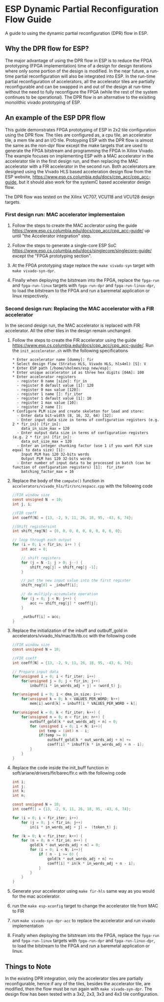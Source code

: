 # ESP Dynamic Partial Reconfiguration Flow Guide

A guide to using the dynamic partial reconfiguration (DPR) flow in
ESP.

## Why the DPR flow for ESP?

The major advantage of using the DPR flow in ESP is to reduce the FPGA
prototyping (FPGA implementation) time of a design for design
iterations where only some portion of the design is modified.  In the
near future, a run-time partial reconfiguration will also be
integrated into ESP. In the run-time partial reconfiguration of
accelerators, all the accelerator tiles are partially reconfigurable
and can be swapped in and out of the design at run-time without the
need to fully reconfigure the FPGA (while the rest of the system
continues to be operational).  The DPR flow is an alternative to the
exisiting monolithic vivado prototyping of ESP.
        
## An example of the ESP DPR flow

This guide demonstrates FPGA prototyping of ESP in 2x2 tile
configuration using the DPR flow. The tiles are configured as, a cpu
tile, an accelerator tile, a mem tile and an I/O tile.  Protoyping ESP
with the DPR flow is almost the same as the non-dpr flow except the
make targets that are used to generate the FPGA bitstream and
programming the FPGA in Xilinx Vivado.  The example focuses on
implementing ESP with a MAC accelerator in the accelerator tile in the
first design run, and then replacing the MAC accelerator with a FIR
accelerator in the second run. Both accelerators are designed using
the Vivado HLS based acceleration design flow from the ESP website,
https://www.esp.cs.columbia.edu/docs/cpp_acc/cpp_acc-guide, but it
should also work for the systemC based accelerator design flow.

The DPR flow was tested on the Xilinx VC707, VCU118 and VCU128 design
targets.

### First design run: MAC accelerator implementaion

1. Follow the steps to create the MAC acclerator using the guide
   https://www.esp.cs.columbia.edu/docs/cpp_acc/cpp_acc-guide/ up
   until "the Accelerator integration" step.

2. Follow the steps to generate a single-core ESP SoC
   https://www.esp.cs.columbia.edu/docs/singlecore/singlecore-guide/
   except the "FPGA prototyping section".

3. At the FPGA prototyping stage replace the `make vivado-syn` target
   with `make vivado-syn-dpr`.

4. Finally when deploying the bitstream into the FPGA, replace the
`fpga-run` and `fpga-run-linux` targets with `fpga-run-dpr` and
`fpga-run-linux-dpr`, to load the bitstream to the FPGA and run a
baremetal application or linux respectively.

### Second design run: Replacing the MAC accelerator with a FIR accelerator

In the second design run, the MAC accelerator is replaced with FIR
accelerator. All the other tiles in the design remain unchanged.

1. Follow the steps to create the FIR accelerator using the guide
   https://www.esp.cs.columbia.edu/docs/cpp_acc/cpp_acc-guide/. Run
   the `init_accelerator.sh` with the following specifications
   ```
   * Enter accelerator name [dummy]: fir
   * Select design flow (Stratus HLS, Vivado HLS, hls4ml) [S]: V
   * Enter ESP path [/home/sholmes/esp_new/esp]: 
   * Enter unique accelerator id as three hex digits [04A]: 100
   * Enter accelerator registers
     - register 0 name [size]: fir_in
     - register 0 default value [1]: 120
     - register 0 max value [120]: 
     - register 1 name []: fir_iter
     - register 1 default value [1]: 10
     - register 1 max value [10]: 
     - register 2 name []: 
   * Configure PLM size and create skeleton for load and store:
     - Enter data bit-width (8, 16, 32, 64) [32]: 
     - Enter input data size in terms of configuration registers (e.g. 2 * fir_in}) [fir_in]: 
       data_in_size_max = 120
     - Enter output data size in terms of configuration registers (e.g. 2 * fir_in) [fir_in]: 
       data_out_size_max = 120
     - Enter an integer chunking factor (use 1 if you want PLM size equal to data size) [1]: 
       Input PLM has 120 32-bits words
       Output PLM has 120 32-bits words
     - Enter number of input data to be processed in batch (can be function of configuration registers) [1]:  fir_iter
       batching_factor_max = 16
   ```

2. Replace the body of the `compute()` function in
   `accelerators/vivado_hls/fir/src/espacc.cpp` with the following
   code
   ```c
   //FIR window size
   const unsigned N  = 10;
   int j, i;

   //FIR coeff
   int coeff[N] = {13, -2, 9, 11, 26, 18, 95, -43, 6, 74};

   //Shift registersint
   int shift_reg[N] = {0, 0, 0, 0, 0, 0, 0, 0, 0, 0};

   // loop through each output
   for (i = 0; i < fir_in; i++ ) {
       int acc = 0;

       // shift registers
       for (j = N -1; j > 0; j--) {
           shift_reg[j] = shift_reg[j -1];
       }

       // put the new input value into the first register
       shift_reg[0] = _inbuff[i];

       // do multiply-accumulate operation
       for (j = 0; j < N; j++) {
           acc += shift_reg[j] * coeff[j];
       }

       _outbuff[i] = acc;
   }
   ```

3. Replace the initialization of the inbuff and outbuff_gold in
   accelerators/vivado_hls/mac/tb/tb.cc with the following code
   ```c
   //FIR window size
   const unsigned N = 10;

   //FIR coeff
   int coeff[N] = {13, -2, 9, 11, 26, 18, 95, -43, 6, 74};

   // Prepare input data
   for(unsigned i = 0; i < fir_iter; i++)
       for(unsigned j = 0; j < fir_in; j++)
           inbuff[i * in_words_adj + j] = (word_t) j;

   for(unsigned i = 0; i < dma_in_size; i++)
       for(unsigned k = 0; k < VALUES_PER_WORD; k++)
           mem[i].word[k] = inbuff[i * VALUES_PER_WORD + k];

   for(unsigned k = 0; k < fir_iter; k++) {
       for(unsigned n = 0; n < fir_in; n++) {
           outbuff_gold[k * out_words_adj + n] = 0;
           for (unsigned i = 0; i < N; i++){
               int temp = (int) n - i;
               if(temp >= 0)
                   outbuff_gold[k * out_words_adj + n] +=
                   coeff[i] * inbuff[k * in_words_adj + n - i];
           }
       }
   }
   ```

4. Replace the code inside the init_buff function in
   soft/ariane/drivers/fir/barec/fir.c with the following code
   ```c
   int i;
   int j;
   int k;
   int n;

   const unsigned N = 10;
   int coeff[] = {13, -2, 9, 11, 26, 18, 95, -43, 6, 74};

   for (i = 0; i < fir_iter; i++)
       for (j = 0; j < fir_in; j++)
           in[i * in_words_adj + j] =  (token_t) j;

   for (k = 0; k < fir_iter; k++) {
       for (n = 0; n < fir_in; n++) {
           gold[k * out_words_adj + n] = 0;
           for (i = 0; i < N; i++){
               if ( n - i >= 0) {
                   gold[k * out_words_adj + n] +=
                   coeff[i] * in[k * in_words_adj + n - i];
               }
           }
       }
   }
   ```
4. Generate your accelerator using `make fir-hls` same way as you
   would for the mac accelerator.

5. run the `make esp-xconfig` target to change the accelerator tile
   from MAC to FIR

6. run `make vivado-syn-dpr-acc` to replace the accelerator and run
   vivado implementation

7. Finally when deploying the bitstream into the FPGA, replace the
`fpga-run` and `fpga-run-linux` targets with `fpga-run-dpr` and
`fpga-run-linux-dpr`, to load the bitstream to the FPGA and run a
baremetal application or linux.

## Things to Note

In the existing DPR integration, only the accelerator tiles are
partially reconfigurable, hence if any of the tiles, besides the
accelerator tile, are modified, then the flow must be run again with
`make vivado-syn-dpr`.  The design flow has been tested with a 3x2,
2x3, 3x3 and 4x3 tile configuration.
